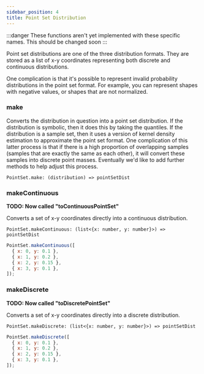 ```yaml
---
sidebar_position: 4
title: Point Set Distribution
---
```


:::danger
These functions aren't yet implemented with these specific names. This should be changed soon
:::

Point set distributions are one of the three distribution formats. They are stored as a list of x-y coordinates representing both discrete and continuous distributions.

One complication is that it's possible to represent invalid probability distributions in the point set format. For example, you can represent shapes with negative values, or shapes that are not normalized.

### make

Converts the distribution in question into a point set distribution. If the distribution is symbolic, then it does this by taking the quantiles. If the distribution is a sample set, then it uses a version of kernel density estimation to approximate the point set format. One complication of this latter process is that if there is a high proportion of overlapping samples (samples that are exactly the same as each other), it will convert these samples into discrete point masses. Eventually we'd like to add further methods to help adjust this process.

```
PointSet.make: (distribution) => pointSetDist
```

### makeContinuous

**TODO: Now called "toContinuousPointSet"**

Converts a set of x-y coordinates directly into a continuous distribution.

```
PointSet.makeContinuous: (list<{x: number, y: number}>) => pointSetDist
```

```javascript
PointSet.makeContinuous([
  { x: 0, y: 0.1 },
  { x: 1, y: 0.2 },
  { x: 2, y: 0.15 },
  { x: 3, y: 0.1 },
]);
```

### makeDiscrete

**TODO: Now called "toDiscretePointSet"**

Converts a set of x-y coordinates directly into a discrete distribution.

```
PointSet.makeDiscrete: (list<{x: number, y: number}>) => pointSetDist
```

```javascript
PointSet.makeDiscrete([
  { x: 0, y: 0.1 },
  { x: 1, y: 0.2 },
  { x: 2, y: 0.15 },
  { x: 3, y: 0.1 },
]);
```
